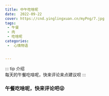 ```yaml
---
title: 中午吃啥呢
date:  2022-09-22
cover: https://cnd.yinglingxuan.cn/myPng/7.jpg
tags:
 - 午餐
 - 肉
 - 吃啥呢
categories:
 -  心情物语


---
```

::: tip 介绍<br>
 每天的午餐吃啥呢，快来评论来点建议呗
:::

<!-- more -->

### 午餐吃啥呢，快来评论吧:stuck_out_tongue_winking_eye:
